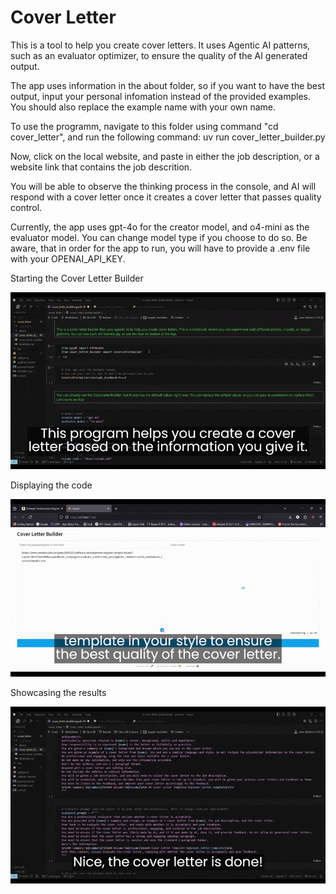 # Cover Letter

This is a tool to help you create cover letters. It uses Agentic AI patterns, such as an evaluator optimizer, to ensure the quality of the AI generated output.

The app uses information in the about folder, so if you want to have the best output, input your personal infomation instead of the provided examples. You should also replace the example name with your own name.

To use the programm, navigate to this folder using command "cd cover_letter",
and run the following command: uv run cover_letter_builder.py

Now, click on the local website, and paste in either the job description, or a website link that contains the job descrition.

You will be able to observe the thinking process in the console, and AI will respond with a cover letter once it creates a cover letter that passes quality control.

Currently, the app uses gpt-4o for the creator model, and o4-mini as the evaluator model. You can change model type if you choose to do so. Be aware, that in order for the app to run, you will have to provide a .env file with your OPENAI_API_KEY.

Starting the Cover Letter Builder

![Demo 1](resources/CL_GIF_1.gif)

Displaying the code

![Demo 2](resources/CL_GIF_2.gif)

Showcasing the results

![Demo 3](resources/CL_GIF_3.gif)
